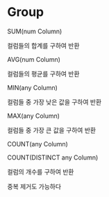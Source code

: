 # Group

<show-structure for="procedure" />

<procedure title="SUM 합계" id="sum" style="choices">
    <step>
        <p>SUM(num Column)</p>
    </step>
    <step>
        <p>컬럼들의 합계를 구하여 반환</p>
    </step>
    <code-block src="/Language/dbms/sql/oracle_function.sql" include-lines="15-16" lang="sql"/>
</procedure>

<procedure title="AVG 평균" id="avg" style="choices">
    <step>
        <p>AVG(num Column)</p>
    </step>
    <step>
        <p>컬럼들의 평균를 구하여 반환</p>
    </step>
    <code-block src="/Language/dbms/sql/oracle_function.sql" include-lines="20-21" lang="sql"/>
    <code-block src="/Language/dbms/sql/oracle_function.sql" include-lines="24-27" lang="sql"/>
</procedure>

<procedure title="MIN 최소" id="min" style="choices">
    <step>
        <p>MIN(any Column)</p>
    </step>
    <step>
        <p>컬럼들 중 가장 낮은 값을 구하여 반환</p>
    </step>
    <code-block src="/Language/dbms/sql/oracle_function.sql" include-lines="32-35" lang="sql"/>
</procedure>

<procedure title="MAX 최대" id="max" style="choices">
    <step>
        <p>MAX(any Column)</p>
    </step>
    <step>
        <p>컬럼들 중 가장 큰 값을 구하여 반환</p>
    </step>
    <code-block src="/Language/dbms/sql/oracle_function.sql" include-lines="39-42" lang="sql"/>
</procedure>

<procedure title="COUNT 개수" id="count" style="choices">
    <step>
        <p>COUNT(any Column)</p>
        <p>COUNT(DISTINCT any Column)</p>
    </step>
    <step>
        <p>컬럼의 개수를 구하여 반환</p>
        <p>중복 제거도 가능하다</p>
    </step>
    <code-block src="/Language/dbms/sql/oracle_function.sql" include-lines="44-51" lang="sql"/>
</procedure>